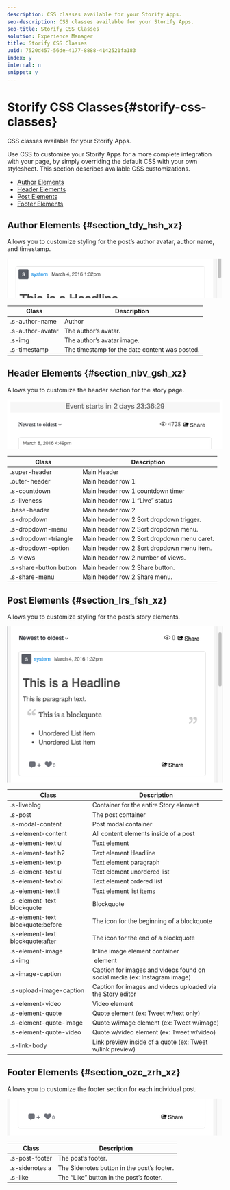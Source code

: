 ```yaml
---
description: CSS classes available for your Storify Apps.
seo-description: CSS classes available for your Storify Apps.
seo-title: Storify CSS Classes
solution: Experience Manager
title: Storify CSS Classes
uuid: 7520d457-56de-4177-8888-4142521fa183
index: y
internal: n
snippet: y
---
```


# Storify CSS Classes{#storify-css-classes}

CSS classes available for your Storify Apps.

Use CSS to customize your Storify Apps for a more complete integration with your page, by simply overriding the default CSS with your own stylesheet. This section describes available CSS customizations.

* [Author Elements](#c_storify_css_classes/section_tdy_hsh_xz)
* [Header Elements](#c_storify_css_classes/section_nbv_gsh_xz)
* [Post Elements](#c_storify_css_classes/section_lrs_fsh_xz)
* [Footer Elements](#c_storify_css_classes/section_ozc_zrh_xz)

## Author Elements {#section_tdy_hsh_xz}

Allows you to customize styling for the post’s author avatar, author name, and timestamp.

![](assets/StorifyAuthorCSS.png)

|  Class | Description |
|---|---|
|  .s-author-name | Author |
|  .s-author-avatar | The author’s avatar. |
|  .s-img | The author’s avatar image. |
|  .s-timestamp | The timestamp for the date content was posted. |

## Header Elements {#section_nbv_gsh_xz}

Allows you to customize the header section for the story page.

![](assets/StorifyHeaderCSS-countdown-1.png)

| **Class** |**Description** |
|---|---|
|  .super-header | Main Header |
|  .outer-header | Main header row 1 |
|  .s-countdown | Main header row 1 countdown timer |
|  .s-liveness | Main header row 1 “Live” status |
|  .base-header | Main header row 2 |
|  .s-dropdown | Main header row 2 Sort dropdown trigger. |
|  .s-dropdown-menu | Main header row 2 Sort dropdown menu. |
|  .s-dropdown-triangle | Main header row 2 Sort dropdown menu caret. |
|  .s-dropdown-option | Main header row 2 Sort dropdown menu item. |
|  .s-views | Main header row 2 number of views. |
|  .s-share-button button | Main header row 2 Share button. |
|  .s-share-menu | Main header row 2 Share menu. |

## Post Elements {#section_lrs_fsh_xz}

Allows you to customize styling for the post’s story elements.

![](assets/StorifyPostCSS.png)

| **Class** |**Description** |
|---|---|
|  .s-liveblog | Container for the entire Story element |
|  .s-post | The post container |
|  .s-modal-content | Post modal container |
|  .s-element-content | All content elements inside of a post |
|  .s-element-text ul | Text element |
|  .s-element-text h2 | Text element Headline |
|  .s-element-text p | Text element paragraph |
|  .s-element-text ul | Text element unordered list |
|  .s-element-text ol | Text element ordered list |
|  .s-element-text li | Text element list items |
|  .s-element-text blockquote | Blockquote |
|  .s-element-text blockquote:before | The icon for the beginning of a blockquote |
|  .s-element-text blockquote:after | The icon for the end of a blockquote |
|  .s-element-image | Inline image element container |
|  .s-img | <img> element |
|  .s-image-caption | Caption for images and videos found on social media (ex: Instagram image) |
|  .s-upload-image-caption | Caption for images and videos uploaded via the Story editor |
|  .s-element-video | Video element |
|  .s-element-quote | Quote element (ex: Tweet w/text only) |
|  .s-element-quote-image | Quote w/image element (ex: Tweet w/image) |
|  .s-element-quote-video | Quote w/video element (ex: Tweet w/video) |
|  .s-link-body | Link preview inside of a quote (ex: Tweet w/link preview) |

## Footer Elements {#section_ozc_zrh_xz}

Allows you to customize the footer section for each individual post.

![](assets/storify_CSS_footer.png)

| **Class** |**Description** |
|---|---|
|  .s-post-footer | The post’s footer. |
|  .s-sidenotes a | The Sidenotes button in the post’s footer. |
|  .s-like | The “Like” button in the post’s footer. |

